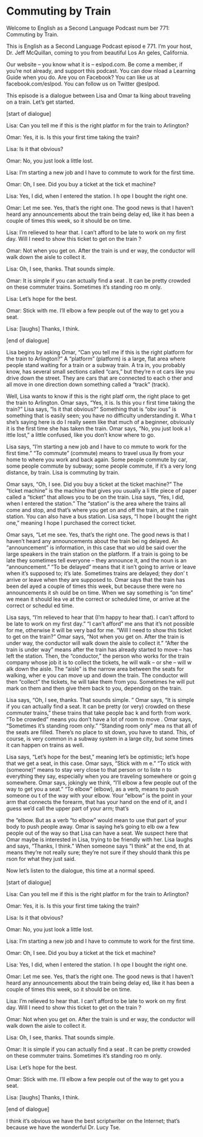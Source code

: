 # Commuting by Train

Welcome to English as a Second Language Podcast num ber 771: Commuting by Train.

This is English as a Second Language Podcast episod e 771.  I’m your host, Dr. Jeff McQuillan, coming to you from beautiful Los An geles, California.

Our website – you know what it is – eslpod.com.  Be come a member, if you’re not already, and support this podcast.  You can dow nload a Learning Guide when you do.  Are you on Facebook?  You can like us  at facebook.com/eslpod. You can follow us on Twitter @eslpod.

This episode is a dialogue between Lisa and Omar ta lking about traveling on a train.  Let’s get started.

[start of dialogue]

Lisa:  Can you tell me if this is the right platfor m for the train to Arlington?

Omar:  Yes, it is.  Is this your first time taking the train?

Lisa:  Is it that obvious?

Omar:  No, you just look a little lost.

Lisa:  I’m starting a new job and I have to commute  to work for the first time.

Omar:  Oh, I see.  Did you buy a ticket at the tick et machine?

Lisa:  Yes, I did, when I entered the station.  I h ope I bought the right one.

Omar:  Let me see.  Yes, that’s the right one.  The  good news is that I haven’t heard any announcements about the train being delay ed, like it has been a couple of times this week, so it should be on time.

Lisa:  I’m relieved to hear that.  I can’t afford to be late to work on my first day. Will I need to show this ticket to get on the train ?

Omar:  Not when you get on.  After the train is und er way, the conductor will walk down the aisle to collect it.

Lisa:  Oh, I see, thanks.  That sounds simple.

Omar:  It is simple if you can actually find a seat .  It can be pretty crowded on these commuter trains.  Sometimes it’s standing roo m only.

Lisa:  Let’s hope for the best.

Omar:  Stick with me.  I’ll elbow a few people out of the way to get you a seat.

Lisa:  [laughs]  Thanks, I think.

[end of dialogue]

Lisa begins by asking Omar, “Can you tell me if this is the right platform for the train to Arlington?”  A “platform” (platform) is a large, flat area where people stand waiting for a train or a subway train.  A tra in, you probably know, has several small sections called “cars,” but they’re n ot cars like you drive down the street.  They are cars that are connected to each o ther and all move in one direction down something called a “track” (track).

Well, Lisa wants to know if this is the right platf orm, the right place to get the train to Arlington.  Omar says, “Yes, it is.  Is this you r first time taking the train?”  Lisa says, “Is it that obvious?”  Something that is “obv ious” is something that is easily seen; you have no difficulty understanding it.  Wha t she’s saying here is do I really seem like that much of a beginner, obviously  it is the first time she has taken the train.  Omar says, “No, you just look a l ittle lost,” a little confused, like you don’t know where to go.

Lisa says, “I’m starting a new job and I have to co mmute to work for the first time.”  “To commute” (commute) means to travel usua lly from your home to where you work and back again.  Some people commute  by car, some people commute by subway; some people commute, if it’s a very long distance, by train. Lisa is commuting by train.

Omar says, “Oh, I see.  Did you buy a ticket at the  ticket machine?”  The “ticket machine” is the machine that gives you usually a li ttle piece of paper called a “ticket” that allows you to be on the train.  Lisa says, “Yes, I did, when I entered the station.”  The “station” is the area where the trains all come and stop, and that’s where you get on and off the train, at the t rain station.  You can also have a bus station.  Lisa says, “I hope I bought the right  one,” meaning I hope I purchased the correct ticket.

Omar says, “Let me see.  Yes, that’s the right one.   The good news is that I haven’t heard any announcements about the train bei ng delayed.  An “announcement” is information, in this case that wo uld be said over the large speakers in the train station on the platform.  If a train is going to be late they sometimes tell everyone – they announce it, and the  noun is an “announcement.” “To be delayed” means that it isn’t going to arrive  or leave when it’s supposed to; it’s late.  Sometimes trains are delayed; they don’ t arrive or leave when they are supposed to.  Omar says that the train has been del ayed a couple of times this week, but because there were no announcements it sh ould be on time.  When we say something is “on time” we mean it should lea ve at the correct or scheduled time, or arrive at the correct or schedul ed time.

Lisa says, “I’m relieved to hear that (I’m happy to  hear that).  I can’t afford to be late to work on my first day.”  “I can’t afford” me ans that it’s not possible for me, otherwise it will be very bad for me.  “Will I need  to show this ticket to get on the train?”  Omar says, “Not when you get on.  After the train is under way, the conductor will walk down the aisle to collect it.”  “After the train is under way” means after the train has already started to move –  has left the station.  Then, the “conductor,” the person who works for the train  company whose job it is to collect the tickets, he will walk – or she – will w alk down the aisle.  The “aisle” is the narrow area between the seats for walking, wher e you can move up and down the train.  The conductor will then “collect” the tickets, he will take them from you.  Sometimes he will put mark on them and then give them back to you, depending on the train.

Lisa says, “Oh, I see, thanks.  That sounds simple. ”  Omar says, “It is simple if you can actually find a seat.  It can be pretty (or  very) crowded on these commuter trains,” these trains that take people bac k and forth from work.  “To be crowded” means you don’t have a lot of room to move .  Omar says, “Sometimes it’s standing room only.”  “Standing room only” mea ns that all of the seats are filled.  There’s no place to sit down, you have to stand.  This, of course, is very common in a subway system in a large city, but some times it can happen on trains as well.

Lisa says, “Let’s hope for the best,” meaning let’s  be optimistic; let’s hope that we get a seat, in this case.  Omar says, “Stick with m e.”  “To stick with (someone)” means to stay very close to that person or to liste n to everything they say, especially when you are traveling somewhere or goin g somewhere.  Omar says, jokingly we think, “I’ll elbow a few people out of the way to get you a seat.”  “To elbow” (elbow), as a verb, means to push someone ou t of the way with your elbow.  Your “elbow” is the point in your arm that connects the forearm, that has your hand on the end of it, and I guess we’d call the upper part of your arm; that’s

the “elbow.  But as a verb “to elbow” would mean to  use that part of your body to push people away.  Omar is saying he’s going to elb ow a few people out of the way so that Lisa can have a seat.  We suspect here that Omar maybe is interested in Lisa, trying to be friendly with her.   Lisa laughs and says, “Thanks, I think.”  When someone says “I think” at the end, th at means they’re not really sure; they’re not sure if they should thank this pe rson for what they just said.

Now let’s listen to the dialogue, this time at a normal speed.

[start of dialogue]

Lisa:  Can you tell me if this is the right platfor m for the train to Arlington?

Omar:  Yes, it is.  Is this your first time taking the train?

Lisa:  Is it that obvious?

Omar:  No, you just look a little lost.

Lisa:  I’m starting a new job and I have to commute  to work for the first time.

Omar:  Oh, I see.  Did you buy a ticket at the tick et machine?

Lisa:  Yes, I did, when I entered the station.  I h ope I bought the right one.

Omar:  Let me see.  Yes, that’s the right one.  The  good news is that I haven’t heard any announcements about the train being delay ed, like it has been a couple of times this week, so it should be on time.

Lisa:  I’m relieved to hear that.  I can’t afford to be late to work on my first day. Will I need to show this ticket to get on the train ?

Omar:  Not when you get on.  After the train is und er way, the conductor will walk down the aisle to collect it.

Lisa:  Oh, I see, thanks.  That sounds simple.

Omar:  It is simple if you can actually find a seat .  It can be pretty crowded on these commuter trains.  Sometimes it’s standing roo m only.

Lisa:  Let’s hope for the best.

Omar:  Stick with me.  I’ll elbow a few people out of the way to get you a seat.

Lisa:  [laughs]  Thanks, I think.

[end of dialogue]

I think it’s obvious we have the best scriptwriter on the Internet; that’s because we have the wonderful Dr. Lucy Tse.





